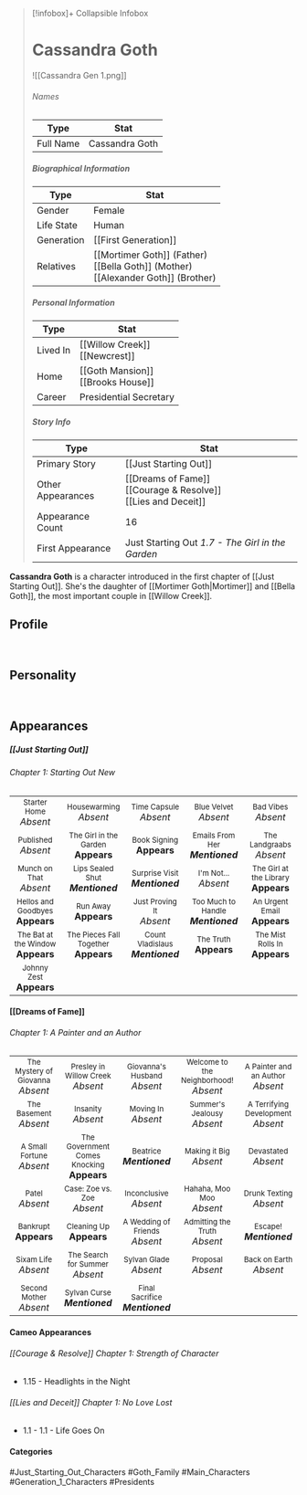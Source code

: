 > [!infobox]+ Collapsible Infobox
> # Cassandra Goth
> ![[Cassandra Gen 1.png]] 
> ###### Names 
> | Type | Stat | 
> | ---- | ---- | 
> | Full Name | Cassandra Goth | 
>
> ##### Biographical Information
> | Type | Stat | 
> | ---- | ---- | 
> | Gender | Female | 
> | Life State | Human |
> | Generation | [[First Generation]] |
> | Relatives | [[Mortimer Goth]] (Father)<br>[[Bella Goth]] (Mother)<br>[[Alexander Goth]] (Brother)
> 
> ##### Personal Information
> | Type | Stat | 
> | ---- | ---- | 
> | Lived In |[[Willow Creek]]<br>[[Newcrest]]| 
> | Home |[[Goth Mansion]]<br>[[Brooks House]]| 
> | Career | Presidential Secretary | 
> 
> ##### Story Info
> | Type | Stat | 
> | ---- | ---- | 
> | Primary Story | [[Just Starting Out]] | 
> | Other Appearances | [[Dreams of Fame]]<br>[[Courage & Resolve]]<br>[[Lies and Deceit]]| 
> | Appearance Count | 16 | 
> | First Appearance | Just Starting Out *1.7 - The Girl in the Garden*

**Cassandra Goth** is a character introduced in the first chapter of [[Just Starting Out]]. She's the daughter of [[Mortimer Goth|Mortimer]] and [[Bella Goth]], the most important couple in [[Willow Creek]].

## Profile

<br style="clear:both; margin: 0; padding: 0" />

## Personality

<br style="clear:both; margin: 0; padding: 0" />

## Appearances
##### [[Just Starting Out]]
###### Chapter 1: Starting Out New
|                                                                        |                                                                           |                                                                       |                                                                         |                                                                          |
| ---------------------------------------------------------------------- | ------------------------------------------------------------------------- | --------------------------------------------------------------------- | ----------------------------------------------------------------------- | ------------------------------------------------------------------------ |
| <center><font size=2>Starter Home<br><font size=3>*Absent*             | <center><font size=2>Housewarming<br><font size=3>*Absent*                | <center><font size=2>Time Capsule<br><font size=3>*Absent*            | <center><font size=2>Blue Velvet<br><font size=3>*Absent*               | <center><font size=2>Bad Vibes<br><font size=3>*Absent*                  |
| <center><font size=2>Published<br><font size=3>*Absent*                | <center><font size=2>The Girl in the Garden<br><font size=3>**Appears**   | <center><font size=2>Book Signing<br><font size=3>**Appears**         | <center><font size=2>Emails From Her<br><font size=3>***Mentioned***    | <center><font size=2>The Landgraabs<br><font size=3>*Absent*             |
| <center><font size=2>Munch on That<br><font size=3>*Absent*            | <center><font size=2>Lips Sealed Shut<br><font size=3>***Mentioned***     | <center><font size=2>Surprise Visit<br><font size=3>***Mentioned***   | <center><font size=2>I'm Not...<br><font size=3>*Absent*                | <center><font size=2>The Girl at the Library<br><font size=3>**Appears** |
| <center><font size=2>Hellos and Goodbyes<br><font size=3>**Appears**   | <center><font size=2>Run Away<br><font size=3>**Appears**                 | <center><font size=2>Just Proving It<br><font size=3>*Absent*         | <center><font size=2>Too Much to Handle<br><font size=3>***Mentioned*** | <center><font size=2>An Urgent Email<br><font size=3>**Appears**         |
| <center><font size=2>The Bat at the Window<br><font size=3>**Appears** | <center><font size=2>The Pieces Fall Together<br><font size=3>**Appears** | <center><font size=2>Count Vladislaus<br><font size=3>***Mentioned*** | <center><font size=2>The Truth<br><font size=3>**Appears**              | <center><font size=2>The Mist Rolls In<br><font size=3>**Appears**       |
| <center><font size=2>Johnny Zest<br><font size=3>**Appears**           |                                                                           |                                                                       |                                                                         |                                                                          |

#### [[Dreams of Fame]]
###### Chapter 1: A Painter and an Author
|                                                                       |     |     |     |     |
| --------------------------------------------------------------------- | --- | --- | --- | --- |
| <center><font size=2>The Mystery of Giovanna<br><font size=3>*Absent* | <center><font size=2>Presley in Willow Creek<br><font size=3>*Absent* | <center><font size=2>Giovanna's Husband<br><font size=3>*Absent* | <center><font size=2>Welcome to the Neighborhood!<br><font size=3>*Absent* | <center><font size=2>A Painter and an Author<br><font size=3>*Absent* |
| <center><font size=2>The Basement<br><font size=3>*Absent* | <center><font size=2>Insanity<br><font size=3>*Absent* | <center><font size=2>Moving In<br><font size=3>*Absent* | <center><font size=2>Summer's Jealousy<br><font size=3>*Absent*| <center><font size=2>A Terrifying Development<br><font size=3>*Absent* |
| <center><font size=2>A Small Fortune<br><font size=3>*Absent* | <center><font size=2>The Government Comes Knocking<br><font size=3>**Appears** | <center><font size=2>Beatrice<br><font size=3>***Mentioned*** | <center><font size=2>Making it Big<br><font size=3>*Absent* | <center><font size=2>Devastated<br><font size=3>*Absent* |
| <center><font size=2>Patel<br><font size=3>*Absent* | <center><font size=2>Case: Zoe vs. Zoe<br><font size=3>*Absent* | <center><font size=2>Inconclusive<br><font size=3>*Absent* | <center><font size=2>Hahaha, Moo Moo<br><font size=3>*Absent* | <center><font size=2>Drunk Texting<br><font size=3>*Absent* |
| <center><font size=2>Bankrupt<br><font size=3>**Appears** | <center><font size=2>Cleaning Up<br><font size=3>**Appears** | <center><font size=2>A Wedding of Friends<br><font size=3>*Absent* | <center><font size=2>Admitting the Truth<br><font size=3>*Absent* | <center><font size=2>Escape!<br><font size=3>***Mentioned*** |
| <center><font size=2>Sixam Life<br><font size=3>*Absent* | <center><font size=2>The Search for Summer<br><font size=3>*Absent* | <center><font size=2>Sylvan Glade<br><font size=3>*Absent* | <center><font size=2>Proposal<br><font size=3>*Absent* | <center><font size=2>Back on Earth<br><font size=3>*Absent* |
| <center><font size=2>Second Mother<br><font size=3>*Absent* | <center><font size=2>Sylvan Curse<br><font size=3>***Mentioned*** | <center><font size=2>Final Sacrifice<br><font size=3>***Mentioned*** |  |  |

#### Cameo Appearances
###### [[Courage & Resolve]] Chapter 1: Strength of Character
- 1.15 - Headlights in the Night

###### [[Lies and Deceit]] Chapter 1: No Love Lost
- 1.1 - 1.1 - Life Goes On

#### Categories
#Just_Starting_Out_Characters #Goth_Family #Main_Characters #Generation_1_Characters #Presidents